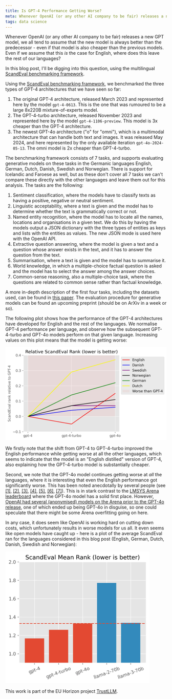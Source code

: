 ```yaml
---
title: Is GPT-4 Performance Getting Worse?
meta: Whenever OpenAI (or any other AI company to be fair) releases a new GPT model, we all tend to assume that the new model is always better than the predecessor - even if that model is also cheaper than the previous models. Even if we assume that this is the case for English, where does this leave the rest of our languages? In this blog post, I'll be digging into this question, using the multilingual ScandEval benchmarking framework.
tags: data science
---
```


Whenever OpenAI (or any other AI company to be fair) releases a new GPT model, we all
tend to assume that the new model is always better than the predecessor - even if that
model is also cheaper than the previous models. Even if we assume that this _is_ the
case for English, where does this leave the rest of our languages?

In this blog post, I'll be digging into this question, using the multilingual
[ScandEval benchmarking framework](https://scandeval.com).

Using the [ScandEval benchmarking framework](https://github.com/ScandEval/ScandEval),
we benchmarked the three types of GPT-4 architectures that we have seen so far:

1. The original GPT-4 architecture, released March 2023 and represented here by the
   model `gpt-4-0613`. This is the one that was rumoured to be a large 8x220B
   mixture-of-experts model.
2. The GPT-4-turbo architecture, released November 2023 and represented here by the
   model `gpt-4-1106-preview`. This model is 3x cheaper than the GPT-4 architecture.
3. The newest GPT-4o architecture ("o" for "omni"), which is a multimodal architecture
   that can handle both text and images. It was released May 2024, and here represented
   by the only available iteration `gpt-4o-2024-05-13`. The omni model is 2x cheaper
   than GPT-4-turbo.

The benchmarking framework consists of 7 tasks, and supports evaluating generative
models on these tasks in the Germanic languages English, German, Dutch, Danish, Swedish
and Norwegian. There is support for Icelandic and Faroese as well, but as these don't
cover all 7 tasks we can't compare these directly with the other languages and leave
them out for this analysis. The tasks are the following:

1. Sentiment classification, where the models have to classify texts as having a
   positive, negative or neutral sentiment.
2. Linguistic acceptability, where a text is given and the model has to determine
   whether the text is grammatically correct or not.
3. Named entity recognition, where the model has to locate all the names, locations and
   organisations in a given text. We do this by having the models output a JSON
   dictionary with the three types of entities as keys and lists with the entities as
   values. The new JSON mode is used here with the OpenAI API.
4. Extractive question answering, where the model is given a text and a question whose
   answer exists in the text, and it has to answer the question from the text.
5. Summarisation, where a text is given and the model has to summarise it.
6. World knowledge, in which a multiple-choice factual question is asked and the model
   has to select the answer among the answer choices.
7. Common-sense reasoning, also a multiple-choice task, where the questions are related
   to common sense rather than factual knowledge.

A more in-depth description of the first four tasks, including the datasets used, can
be found in [this paper](https://aclanthology.org/2023.nodalida-1.20/). The evaluation
procedure for generative models can be found an upcoming preprint (should be on ArXiv
in a week or so).

The following plot shows how the performance of the GPT-4 architectures have developed
for English and the rest of the languages. We normalise GPT-4 performance per language,
and observe how the subsequent GPT-4-turbo and GPT-4o models perform on that given
language. Increasing values on this plot means that the model is getting worse:

<img src="/src/assets/img/gpt4-drop.webp" alt="Line plot of GPT-4 models, separated into each Germanic language" class="centered-image" style="width: min(650px, 100%);" />

We firstly note that the shift from GPT-4 to GPT-4-turbo improved the English
performance while getting worse at all the other languages, which seems to indicate
that the model is an "English distilled" version of GPT-4, also explaining how the
GPT-4-turbo model is substantially cheaper.

Second, we note that the GPT-4o model continues getting worse at _all_ the languages,
where it is interesting that even the English performance got significantly worse. This
has been noted anecdotally by several people (see
[\[1\]](https://x.com/bindureddy/status/1790127425705120149),
[\[2\]](https://x.com/MatthewRideout/status/1794055335440720117),
[\[3\]](https://x.com/arthurcolle/status/1798474316641972457),
[\[4\]](https://x.com/jijosunny/status/1798301455356682677),
[\[5\]](https://x.com/karlrohe/status/1801000308144832698),
[\[6\]](https://x.com/literallydenis/status/1790082766178034059),
[\[7\]](https://x.com/thedataroom/status/1800499701831364678)). This is in
stark contrast to the [LMSYS Arena leaderboard](https://chat.lmsys.org/?leaderboard)
where the GPT-4o model has a solid first place. However, [OpenAI had several
(anonymised) models on the Arena prior to the GPT-4o
release](https://arstechnica.com/information-technology/2024/05/before-launching-gpt-4o-broke-records-on-chatbot-leaderboard-under-a-secret-name/),
one of which ended up being GPT-4o in disguise, so one could speculate that there might
be some Arena overfitting going on here.

In any case, it does seem like OpenAI is working hard on cutting down costs, which
unfortunately results in worse models for us all. It even seems like open models have
caught up - here is a plot of the average ScandEval ran for the languages considered in
this blog post (English, German, Dutch, Danish, Swedish and Norwegian):

<img src="/src/assets/img/gpt4-llama.webp" alt="Bar plot of Germanic ScandEval performance of GPT-4 models and Llama-70b models" class="centered-image" style="width: min(450px, 100%);" />

This work is part of the EU Horizon project [TrustLLM](https://trustllm.eu/).
